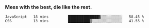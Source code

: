 ### Mess with the best, die like the rest.


<!--START_SECTION:waka-->
```text
JavaScript   18 mins         ██████████████▓░░░░░░░░░░   58.45 % 
CSS          13 mins         ██████████▒░░░░░░░░░░░░░░   41.55 % 
```
<!--END_SECTION:waka-->
